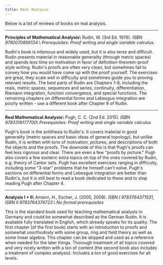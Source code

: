 ```yaml
---
title: Real Analysis
---
```


Below is a list of reviews of books on real analysis.

---
**Principles of Mathematical Analysis**\\
Rudin, W. (3rd Ed. 1976). *ISBN 9780070856134*.\\
*Prerequisites: Proof writing and single variable calculus.*

Rudin's book is infamous and widely used, but it is also terse and difficult.  Rudin presents material in reasonable generality (through metric spaces) and spends less time on motivation in favor of definition-theorem-proof style writing.  Rudin's proofs are often very clean, but sometimes fail to convey how you would have come up with the proof yourself.  The exercises are great, they scale well in difficulty and sometimes guide you to proving relevant results.  The best parts of Rudin are Chapters 1-8, including the reals, metric spaces, sequences and series, continuity, differentiation, Riemann integration, function convergence, and special functions.  The remaining chapters on differential forms and Lebesgue integration are poorly written - use a different book after Chapter 8 of Rudin.

---
**Real Mathematical Analysis**\\
Pugh, C. C. (2nd Ed. 2015). *ISBN 9783319177700*\\
*Prerequisites: Proof writing and single variable calculus*

Pugh's book is the antithesis to Rudin's.  It covers material in good generality (metric spaces and basic ideas of general topology), but unlike Rudin, it is written with tons of motivation, pictures, and descriptions of both the objects and the proofs.  The downside of this is that Pugh's proofs can feel less rigorous and clear.  There are even a few "proofs by picture."  Pugh also covers a few esoteric extra topics on top of the ones covered by Rudin, e.g. theory of Cantor sets.  Pugh has excellent exercises ranging in difficulty, including some "3-star" problems that he himself can't solve.  Pugh's sections on differential forms and Lebesgue integration are better than Rudin's, but it is still best to read a book dedicated to these and to stop reading Pugh after Chapter 4.

---
**Analysis I + II**\\
Amann, H., Escher, J. (2005, 2008). *ISBN I 9783764371531, ISBN II 9783764374723.*\\
*No formal prerequisites*

This is the standard book used for teaching mathematical analysis in Germany and could be somewhat described as the German Rudin. It is available fully translated in English, which already speaks for its quality. The first chapter (of the first book) starts with an introduction to proofs and somewhat unorthodoxly with some group, ring and field theory as well as some linear algebra. This chapter can be skipped and used as a reference when needed for the later things. Thorough treatment of all topics covered and very nicely written with a ton of content (the second book also includes a treatment of complex analysis). Includes a ton of good exercises for all levels.